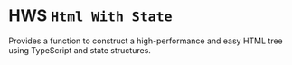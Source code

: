 # HWS `Html With State`
Provides a function to construct a high-performance and easy HTML tree using TypeScript and state structures.
